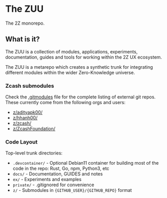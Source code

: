 # The ZUU

The 2Z monorepo.

## What is it?

The ZUU is a collection of modules, applications, experiments,
documentation, guides and tools for working within the 2Z UX ecosystem.

The ZUU is a metarepo which creates a synthetic trunk for integrating
different modules within the wider Zero-Knowledge universe.

### Zcash submodules

Check the [.gitmodules](./.gitmodules) file for the complete listing
of external git repos. These currently come from the following orgs and users:

* [z/adityapk00/](https://github.com/adityapk00)
* [z/hhanh00/](https://github.com/hhanh00)
* [z/zcash/](https://github.com/zcash)
* [z/ZcashFoundation/](https://github.com/ZcashFoundation)

### Code Layout

Top-level trunk directories:

* `.devcontainer/` - Optional Debian11 container for building most of the code
  in the repo: Rust, Go, npm, Python3, etc
* `docs/` - Documentation, GUIDES and notes
* `ex/` - Experiments and examples
* `private/` - .gitignored for convenience
* `z/` - Submodules in `{GITHUB_USER}/{GITHUB_REPO}` format
